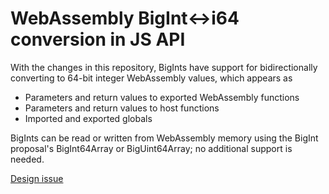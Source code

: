 # WebAssembly BigInt<->i64 conversion in JS API

With the changes in this repository, BigInts have support for bidirectionally converting
to 64-bit integer WebAssembly values, which appears as
- Parameters and return values to exported WebAssembly functions
- Parameters and return values to host functions
- Imported and exported globals

BigInts can be read or written from WebAssembly memory using the
BigInt proposal's BigInt64Array or BigUint64Array; no additional
support is needed.
    
[Design issue](https://github.com/WebAssembly/proposals/issues/7)
